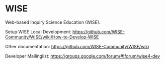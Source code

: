 WISE
====

Web-based Inquiry Science Education (WISE).

Setup WISE Local Development: https://github.com/WISE-Community/WISE/wiki/How-to-Develop-WISE

Other documentation: https://github.com/WISE-Community/WISE/wiki

Developer Mailinglist: https://groups.google.com/forum/#!forum/wise4-dev
